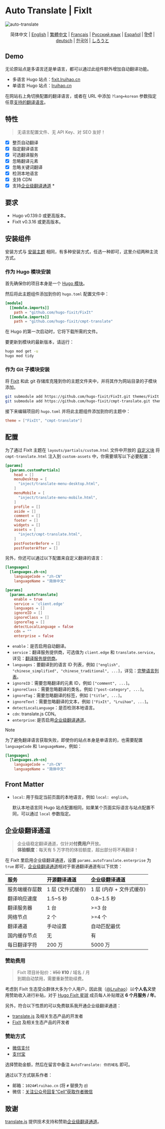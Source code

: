 <!-- markdownlint-disable-file MD033 MD041 -->
# Auto Translate | FixIt

![auto-translate](https://github.com/user-attachments/assets/10ab49bb-973f-4630-9a79-9639783bab06)

<div align="center">
  简体中文 |
  <a href="/README.en.md">English</a> |
  <a href="https://fixit.lruihao.cn/zh-cn/ecosystem/hugo-fixit/cmpt-translate/?lang=chinese_traditional" target="_blank">繁體中文</a> |
  <a href="https://fixit.lruihao.cn/ecosystem/hugo-fixit/cmpt-translate/?lang=french" target="_blank">Français</a> |
  <a href="https://fixit.lruihao.cn/ecosystem/hugo-fixit/cmpt-translate/?lang=russian" target="_blank">Русский язык</a> |
  <a href="https://fixit.lruihao.cn/ecosystem/hugo-fixit/cmpt-translate/?lang=spanish" target="_blank">Español</a> |
  <a href="https://fixit.lruihao.cn/ecosystem/hugo-fixit/cmpt-translate/?lang=hindi" target="_blank">हिन्दी</a> |
  <a href="https://fixit.lruihao.cn/ecosystem/hugo-fixit/cmpt-translate/?lang=german" target="_blank">deutsch</a> |
  <a href="https://fixit.lruihao.cn/ecosystem/hugo-fixit/cmpt-translate/?lang=korean" target="_blank">한국어</a> |
  <a href="https://fixit.lruihao.cn/ecosystem/hugo-fixit/cmpt-translate/?lang=japanese" target="_blank">しろうと</a>
</div>

## Demo

无论原站点是多语言还是单语言，都可以通过此组件额外增加自动翻译功能。

- 多语言 Hugo 站点：[fixit.lruihao.cn](https://fixit.lruihao.cn)
- 单语言 Hugo 站点：[lruihao.cn](https://lruihao.cn)

在网站右上角切换配置的翻译语言，或者在 URL 中添加 `?lang=korean` 参数指定任意[支持的翻译语言](https://api.translate.zvo.cn/language.json)。

## 特性

> 无语言配置文件、无 API Key、对 SEO 友好！

- [x] 整页自动翻译
- [x] 指定翻译语言
- [x] 可选翻译服务
- [x] 忽略翻译元素
- [x] 忽略关键词翻译
- [x] 检测本地语言
- [x] 支持 CDN
- [x] 支持[企业级翻译通道](#enterprise) *

## 要求

- Hugo v0.139.0 或更高版本。
- FixIt v0.3.16 或更高版本。

## 安装组件

安装方式与 [安装主题](https://fixit.lruihao.cn/zh-cn/documentation/installation/) 相同，有多种安装方式，任选一种即可，这里介绍两种主流方式。

### 作为 Hugo 模块安装

首先确保你的项目本身是一个 [Hugo 模块](https://gohugo.io/hugo-modules/use-modules/#initialize-a-new-module)。

然后将此主题组件添加到你的 `hugo.toml` 配置文件中：

```toml
[module]
  [[module.imports]]
    path = "github.com/hugo-fixit/FixIt"
  [[module.imports]]
    path = "github.com/hugo-fixit/cmpt-translate"
```

在 Hugo 的第一次启动时，它将下载所需的文件。

要更新到模块的最新版本，请运行：

```bash
hugo mod get -u
hugo mod tidy
```

### 作为 Git 子模块安装

将 [FixIt](https://github.com/hugo-fixit) 和此 git 存储库克隆到你的主题文件夹中，并将其作为网站目录的子模块添加。

```bash
git submodule add https://github.com/hugo-fixit/FixIt.git themes/FixIt
git submodule add https://github.com/hugo-fixit/cmpt-translate.git themes/cmpt-translate
```

接下来编辑项目的 `hugo.toml` 并将此主题组件添加到你的主题中：

```toml
theme = ["FixIt", "cmpt-translate"]
```

## 配置

为了通过 FixIt 主题在 `layouts/partials/custom.html` 文件中开放的 [自定义块](https://fixit.lruihao.cn/references/blocks/) 将 `cmpt-translate.html` 注入到 `custom-assets` 中，你需要填写以下必要配置：

```toml
[params]
  [params.customPartials]
    head = []
    menuDesktop = [
      "inject/translate-menu-desktop.html",
    ]
    menuMobile = [
      "inject/translate-menu-mobile.html",
    ]
    profile = []
    aside = []
    comment = []
    footer = []
    widgets = []
    assets = [
      "inject/cmpt-translate.html",
    ]
    postFooterBefore = []
    postFooterAfter = []
```

另外，你还可以通过以下配置来自定义翻译的语言：

```toml
[languages]
  [languages.zh-cn]
    languageCode = "zh-CN"
    languageName = "简体中文"

[params]
  [params.autoTranslate]
    enable = true
    service = 'client.edge'
    languages = []
    ignoreID = []
    ignoreClass = []
    ignoreTag = []
    detectLocalLanguage = false
    cdn = ""
    enterprise = false
```

- `enable`：是否启用自动翻译。
- `service`：翻译服务提供商，可选值为 `client.edge` 和 `translate.service`，详见：[翻译服务提供商](https://translate.zvo.cn/43086.html)。
- `languages`：要翻译到的语言 ID 列表，例如 `["english", "chinese_simplified", "chinese_traditional", ...]`，详见：[完整语言列表](https://api.translate.zvo.cn/language.json)。
- `ignoreID`：需要忽略翻译的元素 ID，例如 `["comment", ...]`。
- `ignoreClass`：需要忽略翻译的类名，例如 `["post-category", ...]`。
- `ignoreTag`：需要忽略翻译的标签，例如 `["title", ...]`。
- `ignoreText`：需要忽略翻译的文本，例如 `["FixIt", "Lruihao", ...]`。
- `detectLocalLanguage`：是否检测本地语言。
- `cdn`: translate.js CDN。
- `enterprise`: 是否启用[企业级翻译通道](#enterprise)。

> [!NOTE]
> 为了避免翻译语言获取失败，即使你的站点本身是单语言的，也需要配置 `languageCode` 和 `languageName`，例如：
>
> ```toml
> [languages]
>   [languages.zh-cn]
>     languageCode = "zh-CN"
>     languageName = "简体中文"
> ```

## Front Matter

- `local`: 用于指定当前页面的本地语言，例如 `local: english`。

    默认本地语言同 Hugo 站点配置相同，如果某个页面实际语言与站点配置不同，可以通过 `local` 参数指定。

<!-- markdownlint-disable-next-line MD033 -->
## 企业级翻译通道 <a id="enterprise"></a>

> 企业级稳定翻译通道，仅针对**付费用户**开放。\
> **体验额度**：每天有 5 万字符的体验额度，超出部分将不再翻译！

在 FixIt 里启用企业级翻译通道，设置 `params.autoTranslate.enterprise` 为 `true` 即可，[企业级翻译通道](https://translate.zvo.cn/4087.html)相对于普通翻译通道有以下优势：

| 服务           | 开源翻译通道      | 企业级翻译通道           |
| :------------- | :---------------- | :----------------------- |
| 服务端缓存层数 | 1 层 (文件式缓存) | 1 层 (内存 + 文件式缓存) |
| 翻译响应速度   | 1.5~5 秒          | 0.8~1.5 秒               |
| 翻译服务器     | 1 台              | >=3 台                   |
| 网络节点       | 2 个              | >=4 个                   |
| 翻译通道       | 手动设置          | 自动匹配最优             |
| 国内缓存节点   | 无                | 有                       |
| 每日翻译字符   | 200 万            | 5000 万                  |

### 赞助费用

> FixIt 项目补贴价：~~¥50~~ **¥10** / 域名 / 月\
> 到期自动禁用，需要重新赞助续费。

考虑到 FixIt 生态受众群体大多为个人用户，因此我（[@Lruihao](https://github.com)）以**个人名义**使用赞助收入进行补贴，对于 [Hugo FixIt 星球](https://wx.zsxq.com/group/88888281181442?group_id=88888281181442&coupon_code=ks2qf5zd&inviter_id=15442515242512&inviter_sid=e15da0zzz4&keyword=BQcpe&type=group) 成员每人补贴赠送 **6 个月服务 / 年**。

另外，符合以下性质的可以免费联系我开通企业级翻译通道：

- [translate.js](https://github.com/xnx3/translate) 及相关生态产品的开发者
- [FixIt](https://github.com/hugo-fixit/FixIt) 及相关生态产品的开发者

### 赞助方式

- [微信支付](https://lruihao.cn/images/wechatpay.jpg)
- [支付宝](https://lruihao.cn/images/alipay.jpg)

选择赞助金额，然后在留言中备注 `AutoTranslate: 你的域名` 即可。

通过以下方式联系作者：

- 邮箱：`1024#lruihao.cn` (将 `#` 替换为 `@`)
- 微信：[关注公众号回复“Cell”获取作者微信](https://lruihao.cn/images/qr-wx-mp_s.webp)

## 致谢

[translate.js](https://github.com/xnx3/translate) 提供技术支持和赞助[企业级翻译通道](https://translate.zvo.cn/4087.html)。
